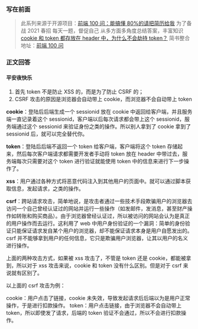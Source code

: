 ### 写在前面

> 此系列来源于开源项目：[前端 100 问：能搞懂 80%的请把简历给我](https://github.com/yygmind/blog/issues/43)
> 为了备战 2021 春招
> 每天一题，督促自己
> 从多方面多角度总结答案，丰富知识
> [cookie 和 token 都存放在 header 中，为什么不会劫持 token？](https://github.com/Advanced-Frontend/Daily-Interview-Question/issues/31)
> 简书整合地址：[前端 100 问](https://www.jianshu.com/c/70e2e00df1b0)

### 正文回答

#### 平安夜快乐

1. 首先 token 不是防止 XSS 的，而是为了防止 CSRF 的；
2. CSRF 攻击的原因是浏览器会自动带上 cookie，而浏览器不会自动带上 token

**cookie**：登陆后后端生成一个 sessionid 放在 cookie 中返回给客户端，并且服务端一直记录着这个 sessionid，客户端以后每次请求都会带上这个 sessionid，服务端通过这个 sessionid 来验证身份之类的操作。所以别人拿到了 cookie 拿到了 sessionid 后，就可以完全替代你。

**token**：登陆后后端不返回一个 token 给客户端，客户端将这个 token 存储起来，然后每次客户端请求都需要开发者手动将 token 放在 header 中带过去，服务端每次只需要对这个 token 进行验证就能使用 token 中的信息来进行下一步操作了。

**xss**：用户通过各种方式将恶意代码注入到其他用户的页面中。就可以通过脚本获取信息，发起请求，之类的操作。

**csrf**：跨站请求攻击，简单地说，是攻击者通过一些技术手段欺骗用户的浏览器去访问一个自己曾经认证过的网站并运行一些操作（如发邮件，发消息，甚至财产操作如转账和购买商品）。由于浏览器曾经认证过，所以被访问的网站会认为是真正的用户操作而去运行。这利用了 web 中用户身份验证的一个漏洞：简单的身份验证只能保证请求发自某个用户的浏览器，却不能保证请求本身是用户自愿发出的。csrf 并不能够拿到用户的任何信息，它只是欺骗用户浏览器，让其以用户的名义进行操作。

上面的两种攻击方式，如果被 xss 攻击了，不管是 token 还是 cookie，都能被拿到，所以对于 xss 攻击来说，cookie 和 token 没有什么区别。但是对于 csrf 来说就有区别了。

以上面的 csrf 攻击为例：

cookie：用户点击了链接，cookie 未失效，导致发起请求后后端以为是用户正常操作，于是进行扣款操作。
token：用户点击链接，由于浏览器不会自动带上 token，所以即使发了请求，后端的 token 验证不会通过，所以不会进行扣款操作。
